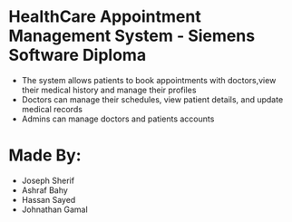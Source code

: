 ﻿# HealthCare Appointment Management System - Siemens Software Diploma
   * The system allows patients to book appointments with doctors,view their medical history and manage their profiles
   * Doctors can manage their schedules, view patient details, and update medical records
   * Admins can manage doctors and patients accounts
# Made By:
  * Joseph Sherif
  * Ashraf Bahy
  * Hassan Sayed
  * Johnathan Gamal
